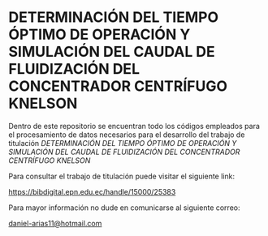 # DETERMINACIÓN DEL TIEMPO ÓPTIMO DE OPERACIÓN Y SIMULACIÓN DEL CAUDAL DE FLUIDIZACIÓN DEL CONCENTRADOR CENTRÍFUGO KNELSON

Dentro de este repositorio se encuentran todo los códigos empleados para el procesamiento de datos necesarios para el desarrollo del trabajo de titulación *DETERMINACIÓN DEL TIEMPO ÓPTIMO DE OPERACIÓN Y SIMULACIÓN DEL CAUDAL DE FLUIDIZACIÓN DEL CONCENTRADOR CENTRÍFUGO KNELSON*

Para consultar el trabajo de titulación puede visitar el siguiente link: 

https://bibdigital.epn.edu.ec/handle/15000/25383

Para mayor información no dude en comunicarse al siguiente correo:

daniel-arias11@hotmail.com